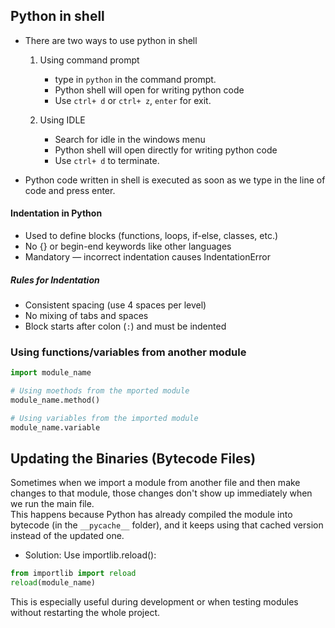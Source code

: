 ## Python in shell

- There are two ways to use python in shell

  1. Using command prompt
     - type in `python` in the command prompt.
     - Python shell will open for writing python code
     - Use `ctrl+ d` or `ctrl+ z`, `enter` for exit.

  2. Using IDLE
     - Search for idle in the windows menu
     - Python shell will open directly for writing python code
     - Use `ctrl+ d` to terminate.

 - Python code written in shell is executed as soon as we type in the line of code and press enter.

#### Indentation in Python

- Used to define blocks (functions, loops, if-else, classes, etc.)
- No {} or begin-end keywords like other languages
- Mandatory — incorrect indentation causes IndentationError

##### Rules for Indentation
- Consistent spacing (use 4 spaces per level)
- No mixing of tabs and spaces
- Block starts after colon (`:`) and must be indented
  
 
### Using functions/variables from another module

```py
import module_name

# Using moethods from the mported module
module_name.method()

# Using variables from the imported module
module_name.variable
```

## Updating the Binaries (Bytecode Files)

Sometimes when we import a module from another file and then make changes to that module,
those changes don't show up immediately when we run the main file. <br/>
This happens because Python has already compiled the module into bytecode (in the ```__pycache__``` folder),
and it keeps using that cached version instead of the updated one.

- Solution: Use importlib.reload():
```py
from importlib import reload
reload(module_name)
```

This is especially useful during development or when testing modules without restarting the whole project.







